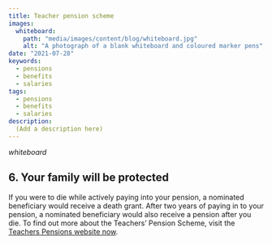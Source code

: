 ```yaml
---
title: Teacher pension scheme
images:
  whiteboard:
    path: "media/images/content/blog/whiteboard.jpg"
    alt: "A photograph of a blank whiteboard and coloured marker pens"
date: "2021-07-28"
keywords:
  - pensions
  - benefits
  - salaries
tags:
  - pensions
  - benefits
  - salaries
description:
  (Add a description here)
---
```


$whiteboard$

## 6. Your family will be protected

If you were to die while actively paying into your pension, a nominated beneficiary would receive a death grant. After two years of paying in to your pension, a nominated beneficiary would also receive a pension after you die.
To find out more about the Teachers’ Pension Scheme, visit the [Teachers Pensions website now](https://www.teacherspensions.co.uk/).
